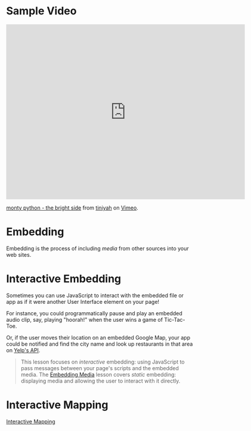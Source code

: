 # Sample Video

<iframe src="https://player.vimeo.com/video/6410100" width="640" height="469" frameborder="0" allow="autoplay; fullscreen" allowfullscreen></iframe>
<p><a href="https://vimeo.com/6410100">monty python - the bright side</a> from <a href="https://vimeo.com/user1977142">tiniyah</a> on <a href="https://vimeo.com">Vimeo</a>.</p>

# Embedding

Embedding is the process of including *media* from other sources into your web sites.

# Interactive Embedding

Sometimes you can use JavaScript to interact with the embedded file or app as if it were another User Interface element on your page!

For instance, you could programmatically pause and play an embedded audio clip, say, playing "hoorah!" when the user wins a game of Tic-Tac-Toe.

Or, if the user moves their location on an embedded Google Map, your app could be notified and find the city name and look up restaurants in that area on [Yelp's API](https://www.yelp.com/developers/documentation/v3).

> This lesson focuses on *interactive* embedding: 
> using JavaScript to pass messages between your page's scripts and the embedded media.
> The [Embedding Media](/lessons/www-track/embedding-media) lesson covers *static* embedding:
> displaying media and allowing the user to interact with it directly.

# Interactive Mapping

[Interactive Mapping](/lessons/client-side-js-track/interactive-mapping)

<!--
https://wiki.openstreetmap.org/wiki/Frameworks#Displaying_interactive_maps
https://wiki.openstreetmap.org/wiki/Slippy_Map
https://wiki.openstreetmap.org/wiki/Leaflet
https://leafletjs.com/
https://leafletjs.com/reference-1.3.0.html
https://leafletjs.com/reference-1.3.0.html#evented

bbox = min Longitude , min Latitude , max Longitude , max Latitude 

Burlington: 44.47606/-73.21167

Main St.: -73.2130900,44.4749000,-73.2102500,44.4772200
-->
